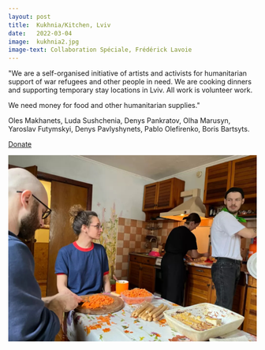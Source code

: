 ```yaml
---
layout: post
title:  Kukhnia/Kitchen, Lviv
date:   2022-03-04
image:  kukhnia2.jpg
image-text: Collaboration Spéciale, Frédérick Lavoie
---
```

"We are a self-organised initiative of artists and activists for humanitarian support of war refugees and other people in need. We are cooking dinners and supporting temporary stay locations in Lviv. All work is volunteer work.

We need money for food and other humanitarian supplies."

Oles Makhanets, Luda Sushchenia, Denys Pankratov, Olha Marusyn, Yaroslav Futymskyi, Denys Pavlyshynets, Pablo Olefirenko, Boris Bartsyts.

<a href="/">Donate</a>

![](/assets/images/kukhnia1.jpg)
